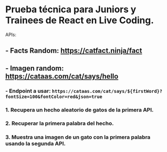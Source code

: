 #  Prueba técnica para Juniors y Trainees de React en Live Coding.

APIs:

## - Facts Random: https://catfact.ninja/fact

## - Imagen random: https://cataas.com/cat/says/hello

### - Endpoint a usar: `https://cataas.com/cat/says/${firstWord}?fontSize=100&fontColor=red&json=true`

### 1. Recupera un hecho aleatorio de gatos de la primera API.

### 2. Recuperar la primera palabra del hecho.

### 3. Muestra una imagen de un gato con la primera palabra usando la segunda API.